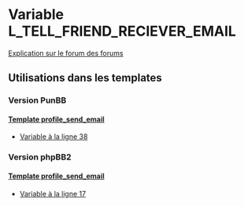 # Variable L_TELL_FRIEND_RECIEVER_EMAIL
[Explication sur le forum des forums](http://forum.forumactif.com/t294113-listing-des-variables#L_TELL_FRIEND_RECIEVER_EMAIL)

## Utilisations dans les templates

### Version PunBB

#### [Template profile_send_email](punbb/profile_send_email.md)
* [Variable à la ligne 38](../punbb/profile_send_email.tpl#L38)

### Version phpBB2

#### [Template profile_send_email](subsilver/profile_send_email.md)
* [Variable à la ligne 17](../subsilver/profile_send_email.tpl#L17)